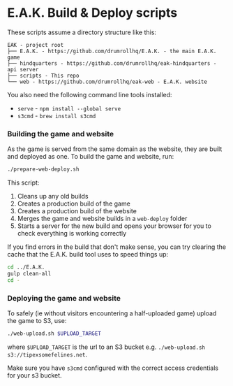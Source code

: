 # E.A.K. Build & Deploy scripts

These scripts assume a directory structure like this:
```
EAK - project root
├── E.A.K. - https://github.com/drumrollhq/E.A.K. - the main E.A.K. game
├── hindquarters - https://github.com/drumrollhq/eak-hindquarters - api server
├── scripts - This repo
└── web - https://github.com/drumrollhq/eak-web - E.A.K. website
```

You also need the following command line tools installed:

* `serve` - `npm install --global serve`
* `s3cmd` - `brew install s3cmd`

### Building the game and website
As the game is served from the same domain as the website, they are built and deployed as one.
To build the game and website, run:
```sh
./prepare-web-deploy.sh
```

This script:
1. Cleans up any old builds
2. Creates a production build of the game
3. Creates a production build of the website
4. Merges the game and website builds in a `web-deploy` folder
5. Starts a server for the new build and opens your browser for you to check everything is working correctly

If you find errors in the build that don't make sense, you can try clearing the cache that the E.A.K.
build tool uses to speed things up:
```sh
cd ../E.A.K.
gulp clean-all
cd -
```

### Deploying the game and website
To safely (ie without visitors encountering a half-uploaded game) upload the game to S3, use:
```sh
./web-upload.sh $UPLOAD_TARGET
```

where `$UPLOAD_TARGET` is the url to an S3 bucket e.g. `./web-upload.sh s3://tipexsomefelines.net`.

Make sure you have `s3cmd` configured with the correct access credentials for your s3 bucket.
